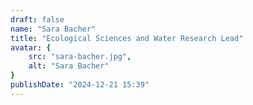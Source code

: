 ```yaml
---
draft: false
name: "Sara Bacher"
title: "Ecological Sciences and Water Research Lead"
avatar: {
    src: "sara-bacher.jpg",
    alt: "Sara Bacher"
}
publishDate: "2024-12-21 15:39"
---
```


